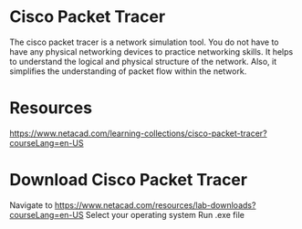 # Cisco Packet Tracer
The cisco packet tracer is a network simulation tool. You do not have to have any physical networking devices to practice networking skills. It helps to understand the logical and 
physical structure of the network. Also, it simplifies the understanding of packet flow within the network.


# Resources
https://www.netacad.com/learning-collections/cisco-packet-tracer?courseLang=en-US

# Download Cisco Packet Tracer
Navigate to https://www.netacad.com/resources/lab-downloads?courseLang=en-US 
Select your operating system 
Run .exe file
